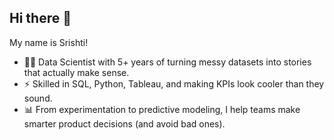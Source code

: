 ## Hi there 👋

My name is Srishti!
- 👩‍💻 Data Scientist with 5+ years of turning messy datasets into stories that actually make sense.
- ⚡ Skilled in SQL, Python, Tableau, and making KPIs look cooler than they sound.
- 📊 From experimentation to predictive modeling, I help teams make smarter product decisions (and avoid bad ones).


<!--
**srishtijaju19/srishtijaju19** is a ✨ _special_ ✨ repository because its `README.md` (this file) appears on your GitHub profile.

Here are some ideas to get you started:

- 🔭 I’m currently working on ...
- 🌱 I’m currently learning ...
- 👯 I’m looking to collaborate on ...
- 🤔 I’m looking for help with ...
- 💬 Ask me about ...
- 📫 How to reach me: ...
- 😄 Pronouns: ...
- ⚡ Fun fact: ...
-->
